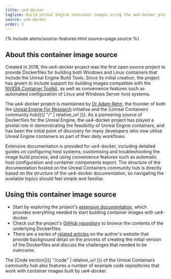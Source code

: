 ```yaml
---
title: ue4-docker
tagline: Build Unreal Engine container images using the ue4-docker project.
source: ue4-docker
order: 3
---
```


{% include alerts/source-features.html source=page.source %}


## About this container image source

Created in 2018, the ue4-docker project was the first open source project to provide Dockerfiles for building both Windows and Linux containers that include the Unreal Engine Build Tools. Since its initial creation, the project has grown to include support for building images compatible with the [NVIDIA Container Toolkit](../concepts/nvidia-docker), as well as convenience features such as automated configuration of Linux and Windows Server host systems.

The ue4-docker project is maintained by [Dr Adam Rehn](https://adamrehn.com/), the founder of both the [Unreal Engine For Research](https://ue4research.org/) initiative and the [Unreal Containers community hub]({{ "/" | relative_url }}). As a pioneering source of Dockerfiles for the Unreal Engine, the ue4-docker project has played a pivotal role in demonstrating the feasibility of Unreal Engine containers, and has been the initial point of discovery for many developers who now utilise Unreal Engine containers as part of their daily workflows.

Extensive documentation is provided for ue4-docker, including detailed guides on configuring host systems, customising and troubleshooting the image build process, and using convenience features such as automatic host configuration and container components export. The structure of the documentation hosted on the Unreal Containers community hub is directly based on the structure of the ue4-docker documentation, so navigating the available topics should feel simple and familiar.


## Using this container image source

- Start by exploring the project's [extensive documentation](https://docs.adamrehn.com/ue4-docker/), which provides everything needed to start building container images with ue4-docker.
- Check out the project's [GitHub repository](https://github.com/adamrehn/ue4-docker) to browse the contents of the underlying Dockerfiles.
- There are a series of [related articles](https://adamrehn.com/articles/tag/Unreal%20Engine/) on the author's website that provide background detail on the process of creating the initial version of the Dockerfiles and discuss the challenges that needed to be overcome.

The [Code section]({{ "/code" | relative_url }}) of the Unreal Containers community hub also features a number of example code repositories that work with container images built by ue4-docker.
